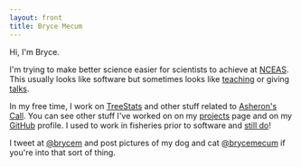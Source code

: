 ```yaml
---
layout: front
title: Bryce Mecum
---
```


Hi, I'm Bryce.

I'm trying to make better science easier for scientists to achieve at [NCEAS](https://www.nceas.ucsb.edu/). This usually looks like software but sometimes looks like [teaching](/teaching) or giving [talks](/talks).

In my free time, I work on [TreeStats](http://treestats.net) and other stuff related to [Asheron's Call](https://en.wikipedia.org/wiki/Asheron%27s_Call). You can see other stuff I've worked on on my [projects](/projects) page and on my [GitHub](https://github.com/amoeba) profile. I used to work in fisheries prior to software and [still do](http://www.aoos.org/2019-run-timing-outlook-and-forecast-summary-chinook-salmon-yukon-river-delta/)!

I tweet at [@brycem](https://twitter.com/brycem) and post pictures of my dog and cat [@brycemecum](https://www.instagram.com/brycemecum/) if you're into that sort of thing.
